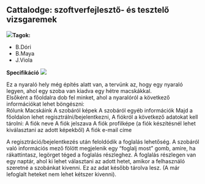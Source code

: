 <h2>Cattalodge: szoftverfejlesztő- és tesztelő vizsgaremek</h2>
<b><img src="https://pixels.crd.co/assets/images/gallery40/313d59c5.gif?v=dd736185">Tagok:</b>
<ul>
 <li>
  B.Dóri
 </li>
 <li>
  B.Maya
 </li>
 <li>
  J.Viola
 </li>
</ul>

<b>Specifikáció</b> <img src="https://graphic.neocities.org/tumblr_inline_otb6gpi3cv1rgjs1f_500.gif">

Ez a nyaraló hely még építés alatt van, a tervünk az, hogy egy nyaraló legyen, ahol egy szoba van kiadva egy hétre macskákkal.  
Elsőként a főoldalra dob fel minket, ahol a nyaralóról a következő információkat lehet böngészni:  
Rólunk
Macskáink 
A szobáról képek 
A szobáról egyéb információk 
Majd a főoldalon lehet regisztrálni/bejelentkezni, 
A fiókról a következő adatokat kell tárolni: 
A fiók neve 
A fiók jelszava 
A fiók profilképe (a fiók készítésnél lehet kiválasztani az adott képekből) 
A fiók e-mail címe 

 

A regisztráció/bejelentkezés után feloldódik a foglalás lehetőség. 
A szobáról való információs mező fölött megjelenik egy “foglalj most” gomb, amire, ha rákattintasz, legörget téged a foglalás részleghez. 
A foglalás részlegen van egy naptár, ahol ki lehet választani az adott hetet, amikor a felhasználó szeretné a szobánkat kivenni. Ez az adat később tárolva lesz. (A már lefoglalt heteket nem lehet kétszer kivenni). 

